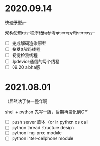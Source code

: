 # 2020.09.14 

~~快速原型。~~

~~架构使用qt，程序结构参考qtscrcpy和scrcpy。~~


- [ ] 完成解码渲染原型
- [ ] 接受&解码线程
- [ ] 视觉检测线程
- [ ] 与device通信的两个线程
- [ ] 09.20 alpha版

# 2021.08.01

（居然咕了快一整年啊

shell + python 先写一版，后期再进化到C艹

- [ ] push server 脚本（or in python os call
- [ ] python thread structure design
- [ ] python img-proc module
- [ ] python inter-cellphone module 
